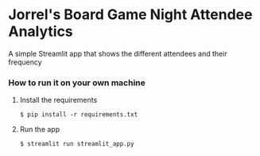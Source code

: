 # Jorrel's Board Game Night Attendee Analytics

A simple Streamlit app that shows the different attendees and their frequency


### How to run it on your own machine

1. Install the requirements

   ```
   $ pip install -r requirements.txt
   ```

2. Run the app

   ```
   $ streamlit run streamlit_app.py
   ```
